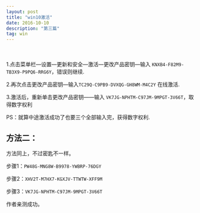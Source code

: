 ```yaml
---
layout: post
title: "win10激活"
date: 2016-10-10 
description: "第三篇"
tag: win 
---
```

　
     
     
     
1.点击菜单栏—设置—更新和安全—激活—更改产品密钥—输入 `KNXB4-F82M9-TB3X9-P9PQ6-RRG6Y`，错误则继续.

2.再次点击更改产品密钥—输入`TC29Q-C9PB9-DVXQG-GH8WM-M4C2Y` 在线激活.

3.激活后，重新单击更改产品密钥——输入 `VK7JG-NPHTM-C97JM-9MPGT-3V66T`，取得数字权利

PS：就算中途激活成功了也要三个全部输入完，获得数字权利.

## 方法二：

方法同上，不过密匙不一样。

步骤1：`PW48G-MNG8W-B9978-YWBRP-76DGY`

步骤2：`XHV2T-M7HX7-KGXJV-TTWTW-XFF9M`

步骤3：`VK7JG-NPHTM-C97JM-9MPGT-3V66T`

作者亲测成功。
 
